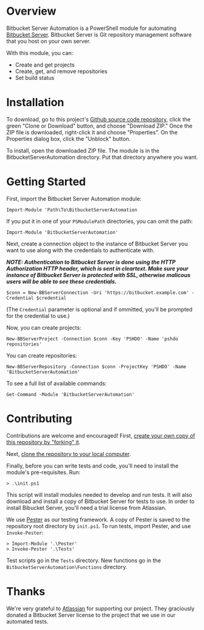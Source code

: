 # Overview

Bitbucket Server Automation is a PowerShell module for automating [Bitbucket Server](https://www.atlassian.com/software/bitbucket). Bitbucket Server is Git repository management software that you host on your own server.

With this module, you can:

 * Create and get projects
 * Create, get, and remove repositories
 * Set build status
 
# Installation
 
To download, go to this project's [Github source code repository](https://github.com/pshdo/BitbucketServerAutomation), click the green "Clone or Download" button, and choose "Download ZIP." Once the ZIP file is downloaded, right-click it and choose "Properties". On the Properties dialog box, click the "Unblock" button.
 
To install, open the downloaded ZIP file. The module is in the BitbucketServerAutomation directory. Put that directory anywhere you want. 
 
# Getting Started

First, import the Bitbucket Server Automation module:

    Import-Module 'Path\To\BitbucketServerAutomation
    
If you put it in one of your `PSModulePath` directories, you can omit the path:

    Import-Module 'BitbucketServerAutomation'
 
Next, create a connection object to the instance of Bitbucket Server you want to use along with the credentials to authenticate with.
 
***NOTE: Authentication to Bitbucket Server is done using the HTTP Authorization HTTP header, which is sent in cleartext. Make sure your instance of Bitbucket Server is protected with SSL, otherwise malicous users will be able to see these credentials.***

    $conn = New-BBServerConnection -Uri 'https://bitbucket.example.com' -Credential $credential
    
(The `Credential` parameter is optional and if ommitted, you'll be prompted for the credential to use.)
 
Now, you can create projects:

    New-BBServerProject -Connection $conn -Key 'PSHDO' -Name 'pshdo repositories'
    
You can create repositories:

    New-BBServerRepository -Connection $conn -ProjectKey 'PSHDO' -Name 'BitbucketServerAutomation'
    
To see a full list of available commands:

    Get-Command -Module 'BitbucketServerAutomation'
    
# Contributing

Contributions are welcome and encouraged! First, [create your own copy of this repository by "forking" it](https://help.github.com/articles/fork-a-repo/). 

Next, [clone the repository to your local computer](https://help.github.com/articles/cloning-a-repository/).

Finally, before you can write tests and code, you'll need to install the module's pre-requisites. Run:

    > .\init.ps1
    
This script will install modules needed to develop and run tests. It will also download and install a copy of Bitbucket Server for tests to use. In order to install Bibucket Server, you'll need a trial license from Atlassian. 

We use [Pester](https://github.com/pester/Pester) as our testing framework. A copy of Pester is saved to the repository root directory by `init.ps1`. To run tests, import Pester, and use `Invoke-Pester`:

    > Import-Module '.\Pester'
    > Invoke-Pester '.\Tests'
    
Test scripts go in the `Tests` directory. New functions go in the `BitbucketServerAutomation\Functions` directory. 

# Thanks

We're very grateful to [Atlassian](https://www.atlassian.com/) for supporting our project. They graciously donated a Bitbucket Server license to the project that we use in our automated tests.

